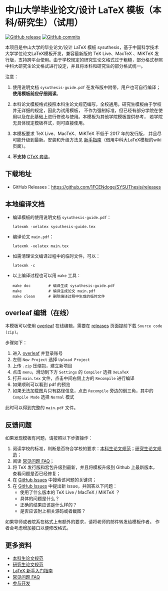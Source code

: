 # 中山大学毕业论文/设计 LaTeX 模板（本科/研究生）（试用）

[![GitHub release](https://img.shields.io/github/release/1FCENdoge/SYSUThesis/all.svg)](https://github.com/1FCENdoge/SYSUThesis/releases/latest)
[![GitHub commits](https://img.shields.io/github/commits-since/1FCENdoge/SYSUThesis/latest.svg)](https://github.com/1FCENdoge/SYSUThesis/commits/main/)

本项目是中山大学的毕业论文/设计 LaTeX 模板 sysuthesis，基于中国科学技术大学学位论文LaTeX模板开发，兼容最新版的 TeX Live、MacTeX 、MiKTeX 发行版，支持跨平台使用。由于学校规定的研究生论文格式过于粗糙，部分格式参照中科大研究生论文格式进行设定，并且将本科和研究生的部分格式统一。

注意：

1. 使用说明文档 `sysuthesis-guide.pdf` 在发布版中附带，用户也可自行编译；**使用模板前应仔细阅读**。

2. 本科论文模板格式按照本科生论文规范编写，全校通用。研究生模板由于学校并无详细的规定，因此为试用模板，
不作为强制标准，但已经有部分学院在使用以及在此基础上进行修改与使用。本模板为其他学院模板提供参考，
若学院无具体规定模板样式，则可直接使用。

3. 本模板要求 TeX Live、MacTeX、MiKTeX 不低于 2017 年的发行版，
并且尽可能升级到最新。安装和升级方法见
[新手指南](https://github.com/ustctug/ustcthesis/wiki/新手指南)（借用中科大LaTeX模板的wiki页面）。

4. **不支持** [CTeX 套装](https://github.com/ustctug/ustcthesis/wiki/常见问题#3-模板支持用-ctex-套装编译吗)。


## 下载地址

- GitHub Releases：<https://github.com/1FCENdoge/SYSUThesis/releases>

## 本地编译文档

- 编译模板的使用说明文档 `sysuthesis-guide.pdf`：
   ```
   latexmk -xelatex sysuthesis-guide.tex
   ```
- 编译论文 `main.pdf`：
   ```
   latexmk -xelatex main.tex
   ```
- 如需清理论文编译过程中的临时文件，可以：
   ```
   latexmk -c
   ```

- 以上编译过程也可以用 `make` 工具：
   ```
   make doc        # 编译生成 sysuthesis-guide.pdf
   make            # 编译生成论文 main.pdf
   make clean      # 删除编译过程中生成的临时文件
   ```

## overleaf 编辑（在线）

本模板可以使用 [overleaf](https://www.overleaf.com/) 在线编辑，需要在 [releases](https://github.com/1FCENdoge/SYSUThesis/releases) 页面提前下载 `Source code (zip)`。

步骤如下：

1. 进入 [overleaf](https://overleaf.com) 并登录账号
2. 左侧 `New Project` 选择 `Upload Project`
3. 上传 `.zip` 压缩包，建立新项目
4. 点击 `menu`，滑动到下方 `Settings` 的 `Compiler` 选择 `XeLaTeX`
5. 打开 `main.tex` 文件，点击中间右侧上方的 `Recompile` 进行编译
6. 如果顺利可以看到 pdf 的预览
7. 如果无法加载图片只有路径信息，点击 `Recompile` 旁边的倒三角，其中的 `Compile Mode` 选择 `Normal` 模式

此时可以得到完整的 `main.pdf` 文件。

## 反馈问题

如果发现模板有问题，请按照以下步骤操作：

1. 阅读学校的标准，判断是否符合学校的要求：[本科生论文规范](https://lingnan.sysu.edu.cn/undergraduateprogram/node/753)；[研究生论文规范](https://graduate.sysu.edu.cn/sites/default/files/2019-04/中山大学研究生学位论文格式要求.pdf)；
2. 阅读 [常见问题 FAQ](https://github.com/ustctug/ustcthesis/wiki/常见问题)；
3. 将 TeX 发行版和宏包升级到最新，并且将模板升级到 Github 上最新版本，
查看问题是否已经修复；
4. 在 [GitHub Issues](https://github.com/ustctug/ustcthesis/issues)
中搜索该问题的关键词；
5. 在 [GitHub Issues](https://github.com/1FCENdoge/SYSUThesis/issues)
中提出新 issue，并回答以下问题：
    - 使用了什么版本的 TeX Live / MacTeX / MiKTeX ？
    - 具体的问题是什么？
    - 正确的结果应该是什么样的？
    - 是否应该附上相关源码或者截图？

如果导师或者院系在格式上有额外的要求，请将老师的邮件转发给模板作者。
作者会考虑增加接口以便修改格式。


## 更多资料

- [本科生论文规范](https://lingnan.sysu.edu.cn/undergraduateprogram/node/753)
- [研究生论文规范](https://graduate.sysu.edu.cn/sites/default/files/2019-04/中山大学研究生学位论文格式要求.pdf)
- [LaTeX 新手入门指南](https://github.com/ustctug/ustcthesis/wiki/新手指南)
- [常见问题 FAQ](https://github.com/ustctug/ustcthesis/wiki/常见问题)
- [参与开发](https://github.com/ustctug/ustcthesis/wiki/参与开发)
